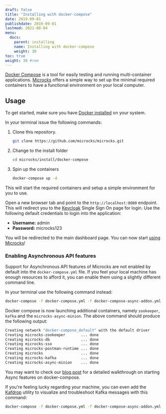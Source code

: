 ```yaml
---
draft: false
title: "Installing with docker-compose"
date: 2019-09-01
publishdate: 2019-09-01
lastmod: 2021-08-04
menu:
  docs:
    parent: installing
    name: Installing with docker-compose
    weight: 30
toc: true
weight: 30 #rem
---
```


[Docker Compose](https://docs.docker.com/compose/) is a tool for easily testing and running multi-container applications. [Microcks](https://microcks.io/) offers a simple way to set up the minimal required containers to have a functional environment on your local computer.

## Usage

To get started, make sure you have [Docker installed](https://docs.docker.com/get-docker/) on your system.

In your terminal issue the following commands:

1. Clone this repository.

   ```sh
   git clone https://github.com/microcks/microcks.git
   ```

2. Change to the install folder

   ```sh
   cd microcks/install/docker-compose
   ```

3. Spin up the containers

   ```sh
   docker-compose up -d
   ```

This will start the required containers and setup a simple environment for you to use.

Open a new browser tab and point to the `http://localhost:8080` endpoint. This will redirect you to the [Keycloak](https://www.keycloak.org/) Single Sign On page for login. Use the following default credentials to login into the application:

* **Username:** admin
* **Password:** microcks123

You will be redirected to the main dashboard page. You can now start [using Microcks](https://microcks.io/documentation/getting-started/#using-microcks)!

### Enabling Asynchronous API features

Support for Asynchronous API features of Microcks are not enabled by default into the `docker-compose.yml` file. If you feel your local machine has enough resources to afford it, you can enable them using a slightly different command line.

In your terminal use the following command instead:

   ```sh
   docker-compose -f docker-compose.yml -f docker-compose-async-addon.yml up -d
   ```

Docker compose is now launching additional containers, namely `zookeeper`, `kafka` and the `microcks-async-minion`. The above command should produce the following output:

```sh
Creating network "docker-compose_default" with the default driver
Creating microcks-zookeeper       ... done
Creating microcks-db              ... done
Creating microcks-sso             ... done
Creating microcks-postman-runtime ... done
Creating microcks                 ... done
Creating microcks-kafka           ... done
Creating microcks-async-minion    ... done
```

You may want to check our [blog post](../../../blog/async-features-with-docker-compose) for a detailed walkthrough on starting Async features on docker-compose.

If you're feeling lucky regarding your machine, you can even add the [Kafdrop](https://github.com/obsidiandynamics/kafdrop) utility to visualize and troubleshoot Kafka messages with this command:

   ```sh
   docker-compose -f docker-compose.yml -f docker-compose-async-addon.yml -f kafdrop-addon.yml up -d
   ```